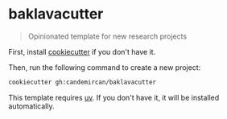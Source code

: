 # baklavacutter

> Opinionated template for new research projects

First, install [cookiecutter](https://cookiecutter.readthedocs.io/en/stable/installation.html) if you don't have it.

Then, run the following command to create a new project:
```bash
cookiecutter gh:candemircan/baklavacutter
```

This template requires [uv](https://docs.astral.sh/uv/). If you don't have it, it will be installed automatically.